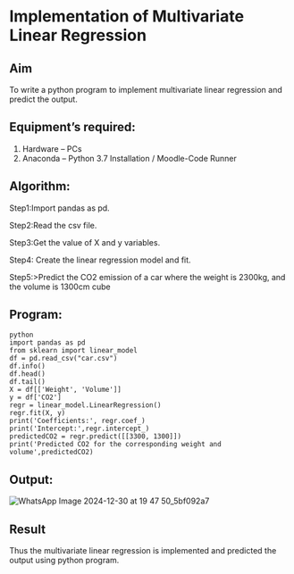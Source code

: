 # Implementation of Multivariate Linear Regression
## Aim
To write a python program to implement multivariate linear regression and predict the output.
## Equipment’s required:
1.	Hardware – PCs
2.	Anaconda – Python 3.7 Installation / Moodle-Code Runner
## Algorithm:

Step1:Import pandas as pd.

Step2:Read the csv file.

Step3:Get the value of X and y variables.

Step4: Create the linear regression model and fit.

Step5:>Predict the CO2 emission of a car where the weight is 2300kg, and the volume is 1300cm cube

## Program:
```
python
import pandas as pd
from sklearn import linear_model
df = pd.read_csv("car.csv")
df.info()
df.head()
df.tail()
X = df[['Weight', 'Volume']]
y = df['CO2']
regr = linear_model.LinearRegression()
regr.fit(X, y)
print('Coefficients:', regr.coef_)
print('Intercept:',regr.intercept_)
predictedCO2 = regr.predict([[3300, 1300]])
print('Predicted CO2 for the corresponding weight and volume',predictedCO2)
```
## Output:
![WhatsApp Image 2024-12-30 at 19 47 50_5bf092a7](https://github.com/user-attachments/assets/bf99935d-a24e-42c0-a6bc-af4464524928)



## Result
Thus the multivariate linear regression is implemented and predicted the output using python program.
